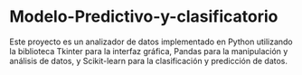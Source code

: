 # Modelo-Predictivo-y-clasificatorio
Este proyecto es un analizador de datos implementado en Python utilizando la biblioteca Tkinter para la interfaz gráfica, Pandas para la manipulación y análisis de datos, y Scikit-learn para la clasificación y predicción de datos.
